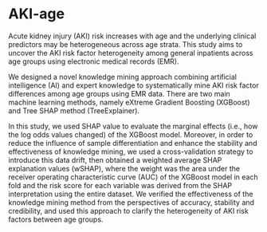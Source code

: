 # AKI-age
Acute kidney injury (AKI) risk increases with age and the underlying clinical predictors may be heterogeneous across age strata. 
This study aims to uncover the AKI risk factor heterogeneity among general inpatients across age groups using electronic medical records (EMR). 

We designed a novel knowledge mining approach combining artificial intelligence (AI) and expert knowledge to systematically mine AKI risk factor differences among age groups using EMR data. There are two main machine learning methods, namely eXtreme Gradient Boosting (XGBoost) and Tree SHAP method (TreeExplainer).

In this study, we used SHAP value to evaluate the marginal effects (i.e., how the log odds values changed) of the XGBoost model. Moreover, in order to reduce the influence of sample differentiation and enhance the stability and effectiveness of knowledge mining, we used a cross-validation strategy to introduce this data drift, then obtained a weighted average SHAP explanation values (wSHAP), where the weight was the area under the receiver operating characteristic curve (AUC) of the XGBoost model in each fold and the risk score for each variable was derived from the SHAP interpretation using the entire dataset. We verified the effectiveness of the knowledge mining method from the perspectives of accuracy, stability and credibility, and used this approach to clarify the heterogeneity of AKI risk factors between age groups.

